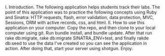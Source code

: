 I. Introduction.
  The following application helps students track their labs. The point of this application was to practice the following concepts using Ruby and Sinatra: HTTP requests, flash, error validation, data protection, MVC, Sessions, ORM with active records, css, and html.
II. How to use this application on your computer.
  Copy the repo, and then clone to your local computer using git. Run bundle install, and bundle update.  After that run rake db:migrate, rake db:migrate SINATRA_ENV=test, and finally rakde db:seed to use the data I've created so you can see the application in action.  After doing that, start your server using shotgun. Enjoy.
  
